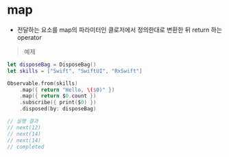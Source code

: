 # map

* 전달하는 요소를 map의 파라미터인 클로저에서 정의한대로 변환한 뒤 return 하는 operator

> 예제 

```swift
let disposeBag = DisposeBag()
let skills = ["Swift", "SwiftUI", "RxSwift"]

Observable.from(skills)
    .map({ return "Hello, \($0)" })
    .map({ return $0.count })
    .subscribe({ print($0) })
    .disposed(by: disposeBag)

// 실행 결과 
// next(12)
// next(14)
// next(14)
// completed
```